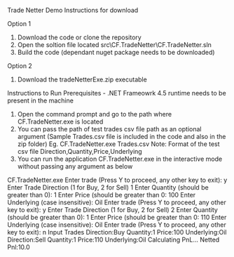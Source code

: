 Trade Netter Demo 
Instructions for download

Option 1
1. Download the code or clone the repository
2. Open the soltion file located src\CF.TradeNetter\CF.TradeNetter.sln
3. Build the code (dependant nuget package needs to be downloaded)

Option 2
1. Download the tradeNetterExe.zip executable

Instructions to Run
Prerequisites - .NET Frameowrk 4.5 runtime needs to be present in the machine

1. Open the command prompt and go to the path where CF.TradeNetter.exe is located
2. You can pass the path of test trades csv file path as an optional argument (Sample Trades.csv file is included in the code and also in the zip folder)
Eg. CF.TradeNetter.exe Trades.csv
Note: Format of the test csv file
Direction,Quantity,Price,Underlying
3. You can run the application CF.TradeNetter.exe in the interactive mode without passing any argument as below

CF.TradeNetter.exe
Enter trade (Press Y to proceed, any other key to exit):
y
Enter Trade Direction (1 for Buy, 2 for Sell)
1
Enter Quantity (should be greater than 0):
1
Enter Price (should be greater than 0:
100
Enter Underlying (case insensitive):
Oil
Enter trade (Press Y to proceed, any other key to exit):
y
Enter Trade Direction (1 for Buy, 2 for Sell)
2
Enter Quantity (should be greater than 0):
1
Enter Price (should be greater than 0:
110
Enter Underlying (case insensitive):
Oil
Enter trade (Press Y to proceed, any other key to exit):
n
Input Trades
Direction:Buy Quantity:1 Price:100 Underlying:Oil
Direction:Sell Quantity:1 Price:110 Underlying:Oil
Calculating PnL...
Netted Pnl:10.0

